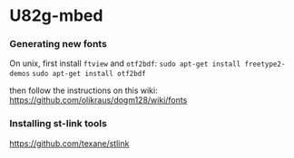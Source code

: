 # U82g-mbed

### Generating new fonts
On unix, first install `ftview` and `otf2bdf`:
`sudo apt-get install freetype2-demos`
`sudo apt-get install otf2bdf`

then follow the instructions on this wiki:
https://github.com/olikraus/dogm128/wiki/fonts


### Installing st-link tools
https://github.com/texane/stlink
